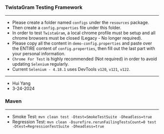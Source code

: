 ### TwistaGram Testing Framework
---
- Please create a folder named `configs` under the `resources` package.
- Then create a `config.properties` file under this folder.
- In order to test `TwistaGram`, a local chrome profile must be setup and all chrome browsers must be closed (Legacy - No longer required).
- Please copy all the content in `demo-config.properties` and paste over the ENTIRE	content of `config.properties`, then fill out the last part with your personal information.
- `Chrome For Test` is highly recommended (Not required) in order to avoid updating `Selenium` regularly. 
- Current `Selenium - 4.18.1` uses DevTools `v120`, `v121`, `v122`.
---
- Hui Yang
- 3-24-2024

### Maven
---
- Smoke Test: `mvn clean test -Dtest=SmokeTestSuite -Dheadless=true`
- Regression Test: `mvn clean -Dsurefire.rerunFailingTestsCount=0 test -Dtest=RegressionTestSuite -Dheadless=true`
